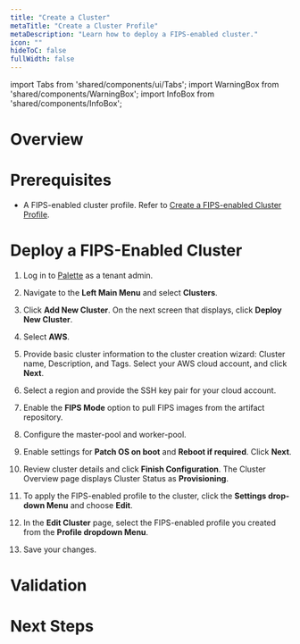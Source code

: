 ```yaml
---
title: "Create a Cluster"
metaTitle: "Create a Cluster Profile"
metaDescription: "Learn how to deploy a FIPS-enabled cluster."
icon: ""
hideToC: false
fullWidth: false
---
```


import Tabs from 'shared/components/ui/Tabs';
import WarningBox from 'shared/components/WarningBox';
import InfoBox from 'shared/components/InfoBox';


# Overview



# Prerequisites

- A FIPS-enabled cluster profile. Refer to [Create a FIPS-enabled Cluster Profile](/vertex/migrate-cluster-to-enterprise-mode/create-profile).



# Deploy a FIPS-Enabled Cluster

1. Log in to [Palette](https://console.spectrocloud.com) as a tenant admin.


2. Navigate to the **Left Main Menu** and select **Clusters**.


3. Click **Add New Cluster**. On the next screen that displays, click **Deploy New Cluster**. 


4. Select **AWS**.


5. Provide basic cluster information to the cluster creation wizard: Cluster name, Description, and Tags. Select your AWS cloud account, and click **Next**.


6. Select a region and provide the SSH key pair for your cloud account. 


7. Enable the **FIPS Mode** option to pull FIPS images from the artifact repository.


8. Configure the master-pool and worker-pool.


9. Enable settings for **Patch OS on boot** and **Reboot if required**. Click **Next**.


10. Review cluster details and click **Finish Configuration**. The Cluster Overview page displays Cluster Status as **Provisioning**.


11. To apply the FIPS-enabled profile to the cluster, click the **Settings drop-down Menu** and choose **Edit**.


12. In the **Edit Cluster** page, select the FIPS-enabled profile you created from the **Profile dropdown Menu**.


13. Save your changes.


# Validation


# Next Steps









